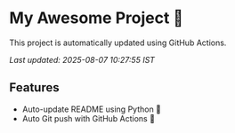 # My Awesome Project 🚀

This project is automatically updated using GitHub Actions.

_Last updated: 2025-08-07 10:27:55 IST_

## Features
- Auto-update README using Python 🐍
- Auto Git push with GitHub Actions 🤖
